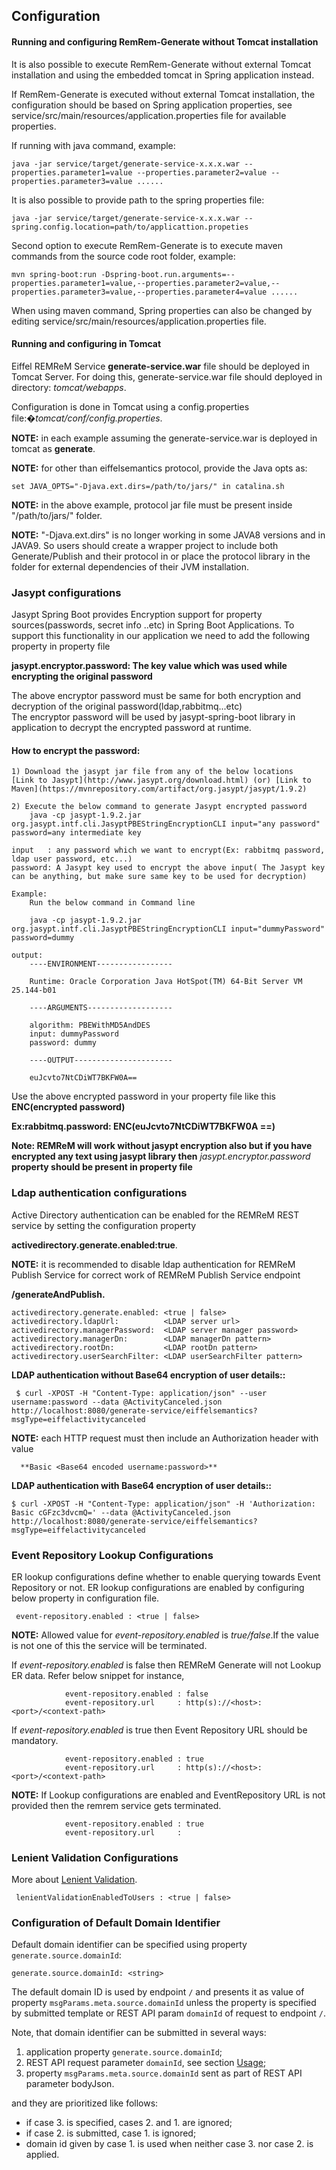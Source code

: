 ## Configuration

#### Running and configuring RemRem-Generate without Tomcat installation

It is also possible to execute RemRem-Generate without external Tomcat installation and using the embedded tomcat in Spring application instead.

If RemRem-Generate is executed without external Tomcat installation, the configuration should be based on Spring application properties, see service/src/main/resources/application.properties file for available properties.

If running with java command, example:

```
java -jar service/target/generate-service-x.x.x.war --properties.parameter1=value --properties.parameter2=value --properties.parameter3=value ......
```

It is also possible to provide path to the spring properties file:

```
java -jar service/target/generate-service-x.x.x.war --spring.config.location=path/to/applicattion.propeties
```

Second option to execute RemRem-Generate is to execute maven commands from the source code root folder, example:

```
mvn spring-boot:run -Dspring-boot.run.arguments=--properties.parameter1=value,--properties.parameter2=value,--properties.parameter3=value,--properties.parameter4=value ......
```

When using maven command, Spring properties can also be changed by editing service/src/main/resources/application.properties file.

#### Running and configuring in Tomcat

Eiffel REMReM Service **generate-service.war** file should be deployed in Tomcat Server. For doing this, generate-service.war file should deployed in directory: _tomcat/webapps_.

Configuration is done in Tomcat using a config.properties file:�_tomcat/conf/config.properties_.

**NOTE:** in each example assuming the generate-service.war is deployed in tomcat as **generate**.

**NOTE:** for other than eiffelsemantics protocol, provide the Java opts as:

```
set JAVA_OPTS="-Djava.ext.dirs=/path/to/jars/" in catalina.sh
```

**NOTE:** in the above example, protocol jar file must be present inside "/path/to/jars/" folder.

**NOTE:** "-Djava.ext.dirs" is no longer working in some JAVA8 versions and in JAVA9. So users should create a wrapper project to include both Generate/Publish and their protocol in or place the protocol library in the folder for external dependencies of their JVM installation.

### Jasypt configurations

Jasypt Spring Boot provides Encryption support for property sources(passwords, secret info ..etc) in Spring Boot Applications. To support this functionality in our application we need to add the following property in property file

**jasypt.encryptor.password: The key value which was used while encrypting the original password**

The above encryptor password must be same for both encryption and decryption of the original password(ldap,rabbitmq...etc)  
The encryptor password will be used by jasypt-spring-boot library in application to decrypt the encrypted password at runtime.

#### How to encrypt the password:

```
1) Download the jasypt jar file from any of the below locations
[Link to Jasypt](http://www.jasypt.org/download.html) (or) [Link to Maven](https://mvnrepository.com/artifact/org.jasypt/jasypt/1.9.2)

2) Execute the below command to generate Jasypt encrypted password
    java -cp jasypt-1.9.2.jar org.jasypt.intf.cli.JasyptPBEStringEncryptionCLI input="any password" password=any intermediate key

input   : any password which we want to encrypt(Ex: rabbitmq password, ldap user password, etc...)
password: A Jasypt key used to encrypt the above input( The Jasypt key can be anything, but make sure same key to be used for decryption)

Example:
    Run the below command in Command line

    java -cp jasypt-1.9.2.jar org.jasypt.intf.cli.JasyptPBEStringEncryptionCLI input="dummyPassword" password=dummy

output:
    ----ENVIRONMENT-----------------

    Runtime: Oracle Corporation Java HotSpot(TM) 64-Bit Server VM 25.144-b01

    ----ARGUMENTS-------------------

    algorithm: PBEWithMD5AndDES
    input: dummyPassword
    password: dummy

    ----OUTPUT----------------------

    euJcvto7NtCDiWT7BKFW0A==
```
 
Use the above encrypted password in your property file like this **ENC(encrypted password)**
 
 **Ex:rabbitmq.password: ENC(euJcvto7NtCDiWT7BKFW0A ==)**
 
**Note: REMReM will work without jasypt encryption also but if you have encrypted any text using jasypt library then** _jasypt.encryptor.password_ **property should be present in property file**
 
### Ldap authentication configurations
 
 Active Directory authentication can be enabled for the REMReM REST service by setting the configuration property 
 
   **activedirectory.generate.enabled:true**.

**NOTE:** it is recommended to disable ldap authentication for REMReM Publish Service for correct work of REMReM Publish Service endpoint 

   **/generateAndPublish.**

```   
activedirectory.generate.enabled: <true | false>
activedirectory.ldapUrl:          <LDAP server url>
activedirectory.managerPassword:  <LDAP server manager password>
activedirectory.managerDn:        <LDAP managerDn pattern>
activedirectory.rootDn:           <LDAP rootDn pattern>
activedirectory.userSearchFilter: <LDAP userSearchFilter pattern>
```
 
 **LDAP authentication without Base64 encryption of user details::**
 
```
 $ curl -XPOST -H "Content-Type: application/json" --user username:password --data @ActivityCanceled.json http://localhost:8080/generate-service/eiffelsemantics?msgType=eiffelactivitycanceled
```
 
 **NOTE:** each HTTP request must then include an Authorization header with value 
 
      **Basic <Base64 encoded username:password>**
      
**LDAP authentication with Base64 encryption of user details::**

```
$ curl -XPOST -H "Content-Type: application/json" -H 'Authorization: Basic cGFzc3dvcmQ=' --data @ActivityCanceled.json http://localhost:8080/generate-service/eiffelsemantics?msgType=eiffelactivitycanceled
```

### Event Repository Lookup Configurations

ER lookup configurations define whether to enable querying towards Event Repository or not. ER lookup configurations are enabled by configuring below property in configuration file.

```
 event-repository.enabled : <true | false>
```

**NOTE:** Allowed value for _event-repository.enabled_ is _true/false_.If the value is not one of this the service will be terminated.

If _event-repository.enabled_ is false then REMReM Generate will not Lookup ER data. Refer below snippet for instance,

```
            event-repository.enabled : false
            event-repository.url     : http(s)://<host>:<port>/<context-path>
```

If _event-repository.enabled_ is true then Event Repository URL should be mandatory.

```
            event-repository.enabled : true
            event-repository.url     : http(s)://<host>:<port>/<context-path>
```

**NOTE:** If Lookup configurations are enabled and EventRepository URL is not provided then the remrem service gets terminated.

```
            event-repository.enabled : true
            event-repository.url     :
```

### Lenient Validation Configurations

More about [Lenient Validation](../usage/lenientvalidation.md).
```
 lenientValidationEnabledToUsers : <true | false>
``` 

### Configuration of Default Domain Identifier
Default domain identifier can be specified using property `generate.source.domainId`:
```
generate.source.domainId: <string>
```
The default domain ID is used by endpoint `/` and presents it as value of property
`msgParams.meta.source.domainId` unless the property is specified by submitted
template or REST API param `domainId` of request to endpoint `/`.

Note, that domain identifier can be submitted in several ways:
1. application property `generate.source.domainId`;
2. REST API request parameter `domainId`, see section [Usage](../service.md#usage);
3. property `msgParams.meta.source.domainId` sent as part of REST API parameter bodyJson.
 
and they are prioritized like follows:
* if case 3. is specified, cases 2. and 1. are ignored;
* if case 2. is submitted, case 1. is ignored; 
* domain id given by case 1. is used when neither case 3. nor case 2. is applied.